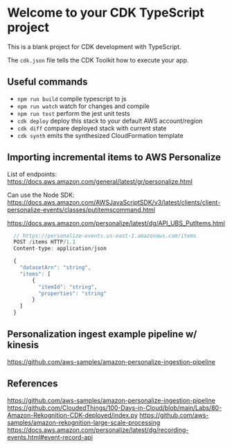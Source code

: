 # Welcome to your CDK TypeScript project

This is a blank project for CDK development with TypeScript.

The `cdk.json` file tells the CDK Toolkit how to execute your app.

## Useful commands

* `npm run build`   compile typescript to js
* `npm run watch`   watch for changes and compile
* `npm run test`    perform the jest unit tests
* `cdk deploy`      deploy this stack to your default AWS account/region
* `cdk diff`        compare deployed stack with current state
* `cdk synth`       emits the synthesized CloudFormation template


## Importing incremental items to AWS Personalize
List of endpoints: https://docs.aws.amazon.com/general/latest/gr/personalize.html

Can use the Node SDK: https://docs.aws.amazon.com/AWSJavaScriptSDK/v3/latest/clients/client-personalize-events/classes/putitemscommand.html


https://docs.aws.amazon.com/personalize/latest/dg/API_UBS_PutItems.html

```js
  // https://personalize-events.us-east-1.amazonaws.com/items
  POST /items HTTP/1.1
  Content-type: application/json

  {
    "datasetArn": "string",
    "items": [ 
        { 
          "itemId": "string",
          "properties": "string"
        }
    ]
  }
```

## Personalization ingest example pipeline w/ kinesis

https://github.com/aws-samples/amazon-personalize-ingestion-pipeline

## References

https://github.com/aws-samples/amazon-personalize-ingestion-pipeline
https://github.com/CloudedThings/100-Days-in-Cloud/blob/main/Labs/80-Amazon-Rekognition-CDK-deployed/index.py
https://github.com/aws-samples/amazon-rekognition-large-scale-processing
https://docs.aws.amazon.com/personalize/latest/dg/recording-events.html#event-record-api